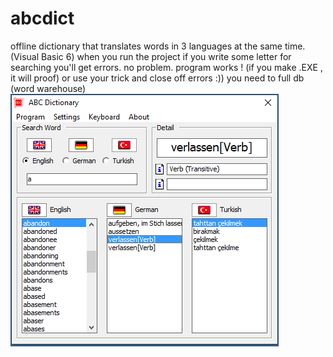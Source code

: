 # abcdict
offline dictionary that translates words in 3 languages at the same time. (Visual Basic 6)
when you run the project if you write some letter for searching you'll get errors. no problem. program works ! (if you make .EXE , it will proof)
or use your trick and close off errors :))
you need to full db (word warehouse)
<img src="https://raw.githubusercontent.com/erorhan/abcdict/main/ABC_REK.png">
